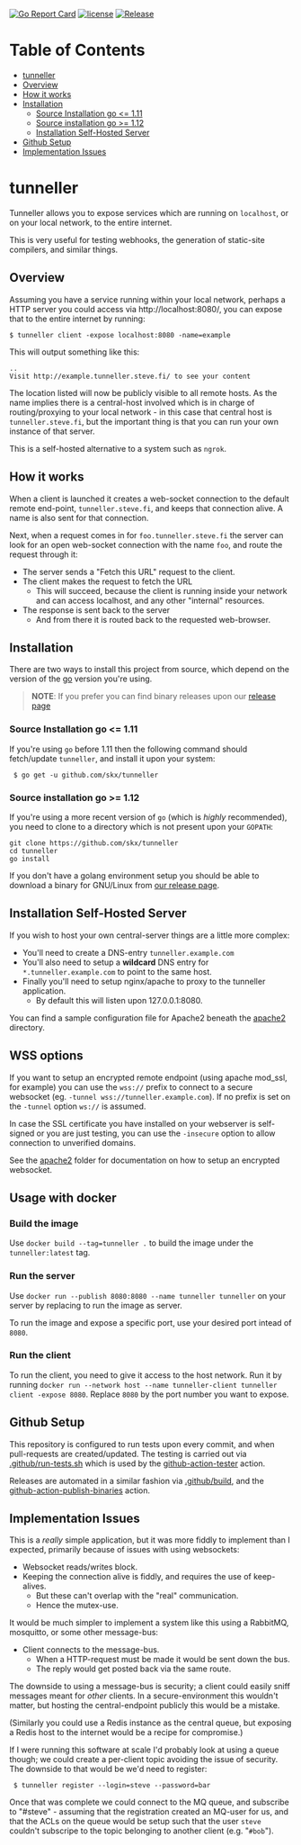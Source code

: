 [![Go Report Card](https://goreportcard.com/badge/github.com/skx/tunneller)](https://goreportcard.com/report/github.com/skx/tunneller)
[![license](https://img.shields.io/github/license/skx/tunneller.svg)](https://github.com/skx/tunneller/blob/master/LICENSE)
[![Release](https://img.shields.io/github/release/skx/tunneller.svg)](https://github.com/skx/tunneller/releases/latest)

Table of Contents
=================

* [tunneller](#tunneller)
* [Overview](#overview)
* [How it works](#how-it-works)
* [Installation](#installation)
  * [Source Installation go &lt;=  1.11](#source-installation-go---111)
  * [Source installation go  &gt;= 1.12](#source-installation-go---112)
  * [Installation Self-Hosted Server](#installation-self-hosted-server)
* [Github Setup](#github-setup)
* [Implementation Issues](#implementation-issues)


# tunneller

Tunneller allows you to expose services which are running on `localhost`, or on your local network, to the entire internet.

This is very useful for testing webhooks, the generation of static-site compilers, and similar things.



## Overview

Assuming you have a service running within your local network, perhaps a HTTP server you could access via http://localhost:8080/, you can expose that to the entire internet by running:

    $ tunneller client -expose localhost:8080 -name=example

This will output something like this:

    ..
    Visit http://example.tunneller.steve.fi/ to see your content


The location listed will now be publicly visible to all remote hosts.  As the name implies there is a central-host involved which is in charge of routing/proxying to your local network - in this case that central host is `tunneller.steve.fi`, but the important thing is that you can run your own instance of that server.

This is a self-hosted alternative to a system such as `ngrok`.


## How it works

When a client is launched it creates a web-socket connection to the default remote end-point, `tunneller.steve.fi`, and keeps that connection alive.  A name is also sent for that connection.

Next, when a request comes in for `foo.tunneller.steve.fi` the server can look for an open web-socket connection with the name `foo`, and route the request through it:

* The server sends a "Fetch this URL" request to the client.
* The client makes the request to fetch the URL
  * This will succeed, because the client is running inside your network and can access localhost, and any other "internal" resources.
* The response is sent back to the server
  * And from there it is routed back to the requested web-browser.


## Installation

There are two ways to install this project from source, which depend on the version of the [go](https://golang.org/) version you're using.

> **NOTE**: If you prefer you can find binary releases upon our [release page](https://github.com/skx/tunneller/releases/)


### Source Installation go <=  1.11

If you're using `go` before 1.11 then the following command should fetch/update `tunneller`, and install it upon your system:

     $ go get -u github.com/skx/tunneller

### Source installation go  >= 1.12

If you're using a more recent version of `go` (which is _highly_ recommended), you need to clone to a directory which is not present upon your `GOPATH`:

    git clone https://github.com/skx/tunneller
    cd tunneller
    go install


If you don't have a golang environment setup you should be able to download a binary for GNU/Linux from [our release page](https://github.com/skx/tunneller/releases).




## Installation Self-Hosted Server

If you wish to host your own central-server things are a little more complex:

* You'll need to create a DNS-entry `tunneller.example.com`
* You'll also need to setup a __wildcard__ DNS entry for `*.tunneller.example.com` to point to the same host.
* Finally you'll need to setup nginx/apache to proxy to the tunneller application.
  * By default this will listen upon 127.0.0.1:8080.

You can find a sample configuration file for Apache2 beneath the [apache2](apache2) directory.

## WSS options

If you want to setup an encrypted remote endpoint (using apache mod_ssl, for example) you can use the `wss://` prefix to connect to a secure websocket (eg. `-tunnel wss://tunneller.example.com`). If no prefix is set on the `-tunnel` option `ws://` is assumed.

In case the SSL certificate you have installed on your webserver is self-signed or you are just testing, you can use the `-insecure` option to allow connection to unverified domains.

See the [apache2](apache2) folder for documentation on how to setup an encrypted websocket.

## Usage with docker

### Build the image

Use `docker build --tag=tunneller .` to build the image under the `tunneller:latest` tag.

### Run the server

Use `docker run --publish 8080:8080 --name tunneller tunneller` on your server by replacing to run the image as server.

To run the image and expose a specific port, use your desired port intead of `8080`.

### Run the client

To run the client, you need to give it access to the host network.
Run it by running `docker run --network host --name tunneller-client tunneller client -expose 8080`.
Replace `8080` by the port number you want to expose.


## Github Setup

This repository is configured to run tests upon every commit, and when
pull-requests are created/updated.  The testing is carried out via
[.github/run-tests.sh](.github/run-tests.sh) which is used by the
[github-action-tester](https://github.com/skx/github-action-tester) action.

Releases are automated in a similar fashion via [.github/build](.github/build),
and the [github-action-publish-binaries](https://github.com/skx/github-action-publish-binaries) action.


## Implementation Issues

This is a _really_ simple application, but it was more fiddly to implement than I expected, primarily because of issues with using websockets:

* Websocket reads/writes block.
* Keeping the connection alive is fiddly, and requires the use of keep-alives.
  * But these can't overlap with the "real" communication.
  * Hence the mutex-use.

It would be much simpler to implement a system like this using a RabbitMQ, mosquitto, or some other message-bus:

* Client connects to the message-bus.
  * When a HTTP-request must be made it would be sent down the bus.
  * The reply would get posted back via the same route.

The downside to using a message-bus is security; a client could easily sniff messages meant for _other_ clients.  In a secure-environment this wouldn't matter, but hosting the central-endpoint publicly this would be a mistake.

(Similarly you could use a Redis instance as the central queue, but exposing a Redis host to the internet would be a recipe for compromise.)

If I were running this software at scale I'd probably look at using a queue though; we could create a per-client topic avoiding the issue of security.  The downside to that would be we'd need to register:

     $ tunneller register --login=steve --password=bar

Once that was complete we could connect to the MQ queue, and subscribe to "#steve" - assuming that the registration created an MQ-user for us, and that the ACLs on the queue would be setup such that the user `steve` couldn't subscripe to the topic belonging to another client (e.g. "`#bob`").
